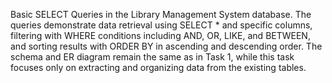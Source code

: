 Basic SELECT Queries in the Library Management System database. The queries demonstrate data retrieval using SELECT * and specific columns, filtering with WHERE conditions including AND, OR, LIKE, and BETWEEN, and sorting results with ORDER BY in ascending and descending order. The schema and ER diagram remain the same as in Task 1, while this task focuses only on extracting and organizing data from the existing tables.
